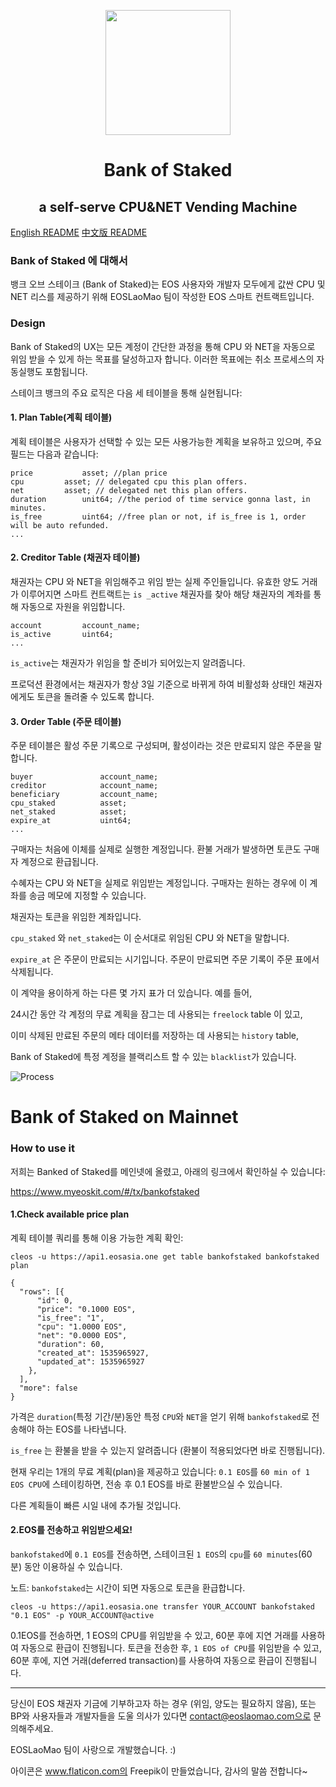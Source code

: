 <p align="center">
  <img width="200" height="200" src="./BankofStaked-logo.png">
</p>

<div align="center">
	<h1>Bank of Staked</h1>
	<h2>a self-serve CPU&NET Vending Machine</h2>
</div>

<a href="./README.md">English README</a>
<a href="./README-CN.md">中文版 README</a>


### Bank of Staked 에 대해서
뱅크 오브 스테이크 (Bank of Staked)는 EOS 사용자와 개발자 모두에게 값싼 CPU 및 NET 리스를 제공하기 위해 EOSLaoMao 팀이 작성한 EOS 스마트 컨트랙트입니다.


### Design

Bank of Staked의 UX는 모든 계정이 간단한 과정을 통해 CPU 와 NET을 자동으로 위임 받을 수 있게 하는 목표를 달성하고자 합니다. 이러한 목표에는 취소 프로세스의 자동실행도 포함됩니다.

스테이크 뱅크의 주요 로직은 다음 세 테이블을 통해 실현됩니다:

#### 1. Plan Table(계획 테이블)

계획 테이블은 사용자가 선택할 수 있는 모든 사용가능한 계획을 보유하고 있으며, 주요 필드는 다음과 같습니다:

```
price			asset; //plan price
cpu			asset; // delegated cpu this plan offers.
net			asset; // delegated net this plan offers.
duration		unit64; //the period of time service gonna last, in minutes.
is_free			uint64; //free plan or not, if is_free is 1, order will be auto refunded.
...
```

#### 2. Creditor Table (채권자 테이블)

채권자는 CPU 와 NET을 위임해주고 위임 받는 실제 주인들입니다. 유효한 양도 거래가 이루어지면 스마트 컨트랙트는 `is _active` 채권자를 찾아 해당 채권자의 계좌를 통해 자동으로 자원을 위임합니다.


```
account			account_name;
is_active		uint64;
...
```

`is_active`는 채권자가 위임을 할 준비가 되어있는지 알려줍니다.

프로덕션 환경에서는 채권자가 항상 3일 기준으로 바뀌게 하여 비활성화 상태인 채권자에게도 토큰을 돌려줄 수 있도록 합니다.

#### 3. Order Table (주문 테이블)

주문 테이블은 활성 주문 기록으로 구성되며, 활성이라는 것은 만료되지 않은 주문을 말합니다.

```
buyer				account_name;
creditor			account_name;
beneficiary			account_name;
cpu_staked			asset;
net_staked			asset;
expire_at			uint64;
...
```

구매자는 처음에 이체를 실제로 실행한 계정입니다. 환불 거래가 발생하면 토큰도 구매자 계정으로 환급됩니다.

수혜자는 CPU 와 NET을 실제로 위임받는 계정입니다. 구매자는 원하는 경우에 이 계좌를 송금 메모에 지정할 수 있습니다.

채권자는 토큰을 위임한 계좌입니다.

`cpu_staked` 와 `net_staked`는 이 순서대로 위임된 CPU 와 NET을 말합니다.

`expire_at` 은 주문이 만료되는 시기입니다. 주문이 만료되면 주문 기록이 주문 표에서 삭제됩니다.


이 계약을 용이하게 하는 다른 몇 가지 표가 더 있습니다. 예를 들어,

24시간 동안 각 계정의 무료 계획을 잠그는 데 사용되는 `freelock` table 이 있고,

이미 삭제된 만료된 주문의 메타 데이터를 저장하는 데 사용되는 `history` table,

Bank of Staked에 특정 계정을 블랙리스트 할 수 있는 `blacklist`가 있습니다.


![Process](./Order-Process-of-BankofStaked.svg)


# Bank of Staked on Mainnet

### How to use it

저희는 Banked of Staked를 메인넷에 올렸고, 아래의 링크에서 확인하실 수 있습니다: 

https://www.myeoskit.com/#/tx/bankofstaked


#### 1.Check available price plan

계획 테이블 쿼리를 통해 이용 가능한 계획 확인:

```
cleos -u https://api1.eosasia.one get table bankofstaked bankofstaked plan

{
  "rows": [{
      "id": 0,
      "price": "0.1000 EOS",
      "is_free": "1",
      "cpu": "1.0000 EOS",
      "net": "0.0000 EOS",
      "duration": 60,
      "created_at": 1535965927,
      "updated_at": 1535965927
    },
  ],
  "more": false
}
```

가격은 `duration`(특정 기간/분)동안 특정 `CPU`와 `NET`을 얻기 위해 `bankofstaked`로 전송해야 하는 EOS를 나타냅니다.

`is_free` 는 환불을 받을 수 있는지 알려줍니다 (환불이 적용되었다면 바로 진행됩니다).

현재 우리는 1개의 무료 계획(plan)을 제공하고 있습니다: `0.1 EOS`를 `60 min of 1 EOS CPU`에 스테이킹하면, 전송 후 0.1 EOS를 바로 환불받으실 수 있습니다.

다른 계획들이 빠른 시일 내에 추가될 것입니다.

#### 2.EOS를 전송하고 위임받으세요!

`bankofstaked`에 `0.1 EOS`를 전송하면, 스테이크된 `1 EOS`의 `cpu`를 `60 minutes`(60 분) 동안 이용하실 수 있습니다.

노트: `bankofstaked`는 시간이 되면 자동으로 토큰을 환급합니다.



```
cleos -u https://api1.eosasia.one transfer YOUR_ACCOUNT bankofstaked "0.1 EOS" -p YOUR_ACCOUNT@active
```

0.1EOS를 전송하면, 1 EOS의 CPU를 위임받을 수 있고, 60분 후에 지연 거래를 사용하여 자동으로 환급이 진행됩니다.
토큰을 전송한 후, `1 EOS of CPU`를 위임받을 수 있고, 60분 후에, 지연 거래(deferred transaction)를 사용하여 자동으로 환급이 진행됩니다.

---

당신이 EOS 채권자 기금에 기부하고자 하는 경우 (위임, 양도는 필요하지 않음), 또는 BP와 사용자들과 개발자들을 도울 의사가 있다면 contact@eoslaomao.com으로 문의해주세요.

EOSLaoMao 팀이 사랑으로 개발했습니다. :)

아이콘은 www.flaticon.com의 Freepik이 만들었습니다, 감사의 말씀 전합니다~

